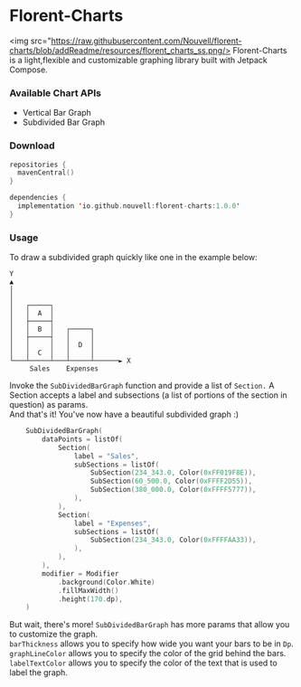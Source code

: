 # Florent-Charts

<img src="https://raw.githubusercontent.com/Nouvell/florent-charts/blob/addReadme/resources/florent_charts_ss.png/>
Florent-Charts is a light,flexible and customizable graphing library built with Jetpack Compose.

### Available Chart APIs
- Vertical Bar Graph
- Subdivided Bar Graph

### Download

```kotlin
repositories {
  mavenCentral()
}

dependencies {
  implementation 'io.github.nouvell:florent-charts:1.0.0'
}
```

### Usage

To draw a subdivided graph quickly like one in the example below:

```
Y
▲
│
│
│   ┌─────┐
│   │  A  │
│   ├─────┤
│   │  B  │   ┌─────┐
│   ├─────┤   │     │
│   │     │   │  D  │
│   │  C  │   │     │
└───┴─────┴───┴─────┴──────► X
     Sales    Expenses
```

Invoke the ```SubDividedBarGraph``` function and provide a list of ```Section.```
A Section accepts a label and subsections (a list of portions of the section in question) as params.  
And that's it! You've now have a beautiful subdivided graph :)
```kotlin
    SubDividedBarGraph(
        dataPoints = listOf(
            Section(
                label = "Sales",
                subSections = listOf(
                    SubSection(234_343.0, Color(0xFF019F8E)),
                    SubSection(60_500.0, Color(0xFFFF2D55)),
                    SubSection(380_000.0, Color(0xFFFF5777)),
                ),
            ),
            Section(
                label = "Expenses",
                subSections = listOf(
                    SubSection(234_343.0, Color(0xFFFFAA33)),
                ),
            ),
        ),
        modifier = Modifier
            .background(Color.White)
            .fillMaxWidth()
            .height(170.dp),
    )
```
But wait, there's more! ```SubDividedBarGraph``` has more params that allow you to customize the graph.  
```barThickness``` allows you to specify how wide you want your bars to be in ```Dp```.  
```graphLineColor``` allows you to specify the color of the grid behind the bars.  
```labelTextColor``` allows you to specify the color of the text that is used to label the graph. 

